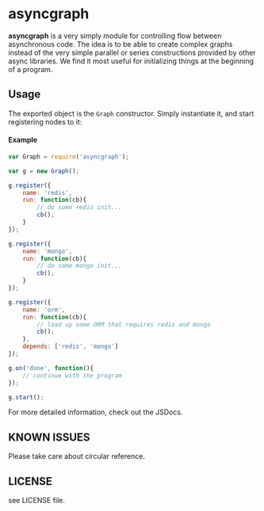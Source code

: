 # asyncgraph

**asyncgraph** is a very simply module for controlling flow between asynchronous code. The idea is to be able to create complex graphs instead of the very simple parallel or series constructions provided by other async libraries. We find it most useful for initializing things at the beginning of a program.

## Usage

The exported object is the `Graph` constructor. Simply instantiate it, and start registering nodes to it:

#### Example

```javascript
var Graph = require('asyncgraph');

var g = new Graph();

g.register({
    name: 'redis',
    run: function(cb){
        // do some redis init...
        cb();
    }
});

g.register({
    name: 'mongo',
    run: function(cb){
        // do some mongo init...
        cb();
    }
});

g.register({
    name: 'orm',
    run: function(cb){
        // load up some ORM that requires redis and mongo
        cb();
    },
    depends: ['redis', 'mongo']
});

g.on('done', function(){
    // continue with the program
});

g.start();
```

For more detailed information, check out the JSDocs.

## KNOWN ISSUES

Please take care about circular reference.

## LICENSE
see LICENSE file.
